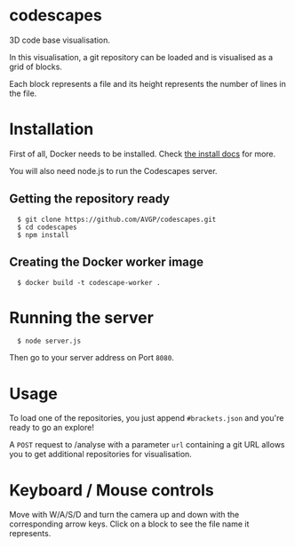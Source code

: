codescapes
==========

3D code base visualisation.

In this visualisation, a git repository can be loaded and is visualised as a grid of blocks.

Each block represents a file and its height represents the number of lines in the file.

# Installation
First of all, Docker needs to be installed. Check [the install docs](https://docs.docker.com/) for more.

You will also need node.js to run the Codescapes server.

## Getting the repository ready

```shell
  $ git clone https://github.com/AVGP/codescapes.git
  $ cd codescapes
  $ npm install
```

## Creating the Docker worker image

```shell
  $ docker build -t codescape-worker .
```

# Running the server

```shell
  $ node server.js
```

Then go to your server address on Port `8080`.

# Usage

To load one of the repositories, you just append `#brackets.json` and you're ready to go an explore!

A `POST` request to /analyse with a parameter `url` containing a git URL allows you to get additional repositories for visualisation.

# Keyboard / Mouse controls

Move with W/A/S/D and turn the camera up and down with the corresponding arrow keys.
Click on a block to see the file name it represents.

